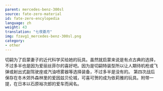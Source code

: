 ```yaml
---
parent: mercedes-benz-300sl
source: fate-zero-material
id: fate-zero-encylopedia
language: zh
weight: 43
translation: "七夜蒼月"
img: fzavg1_mercedes-benz-300sl.png
category:
- other
---
```


切嗣为了启蒙妻子的近代科学买给她的玩具。虽然就启蒙来说是有点古典的选择，不过多半也是因为爱丽丝菲尔的喜好吧。因为是切嗣特装型所以让人期待机枪或飞弹或射出式副驾驶座或汽油喷雾器等选择装备，不过多半是没有的。
第四次战后保存在冬木郊外森林里的爱因兹贝伦城，可喜可贺的成为依莉雅的玩具。附带一提，在日本以石原裕次郎的爱车而闻名。
